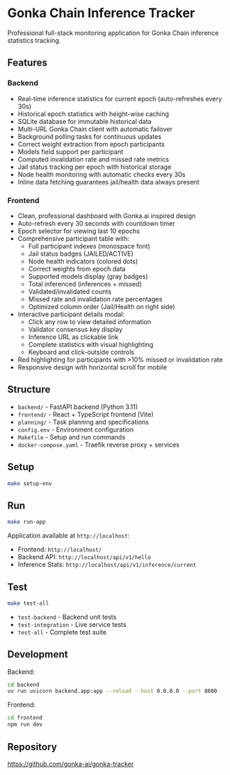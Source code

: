 # Gonka Chain Inference Tracker

Professional full-stack monitoring application for Gonka Chain inference statistics tracking.

## Features

### Backend
- Real-time inference statistics for current epoch (auto-refreshes every 30s)
- Historical epoch statistics with height-wise caching
- SQLite database for immutable historical data
- Multi-URL Gonka Chain client with automatic failover
- Background polling tasks for continuous updates
- Correct weight extraction from epoch participants
- Models field support per participant
- Computed invalidation rate and missed rate metrics
- Jail status tracking per epoch with historical storage
- Node health monitoring with automatic checks every 30s
- Inline data fetching guarantees jail/health data always present

### Frontend
- Clean, professional dashboard with Gonka.ai inspired design
- Auto-refresh every 30 seconds with countdown timer
- Epoch selector for viewing last 10 epochs
- Comprehensive participant table with:
  - Full participant indexes (monospace font)
  - Jail status badges (JAILED/ACTIVE)
  - Node health indicators (colored dots)
  - Correct weights from epoch data
  - Supported models display (gray badges)
  - Total inferenced (inferences + missed)
  - Validated/invalidated counts
  - Missed rate and invalidation rate percentages
  - Optimized column order (Jail/Health on right side)
- Interactive participant details modal:
  - Click any row to view detailed information
  - Validator consensus key display
  - Inference URL as clickable link
  - Complete statistics with visual highlighting
  - Keyboard and click-outside controls
- Red highlighting for participants with >10% missed or invalidation rate
- Responsive design with horizontal scroll for mobile

## Structure

- `backend/` - FastAPI backend (Python 3.11)
- `frontend/` - React + TypeScript frontend (Vite)
- `planning/` - Task planning and specifications
- `config.env` - Environment configuration
- `Makefile` - Setup and run commands
- `docker-compose.yaml` - Traefik reverse proxy + services

## Setup

```bash
make setup-env
```

## Run

```bash
make run-app
```

Application available at `http://localhost`:
- Frontend: `http://localhost/`
- Backend API: `http://localhost/api/v1/hello`
- Inference Stats: `http://localhost/api/v1/inference/current`

## Test

```bash
make test-all
```

- `test-backend` - Backend unit tests
- `test-integration` - Live service tests
- `test-all` - Complete test suite

## Development

Backend:
```bash
cd backend
uv run uvicorn backend.app:app --reload --host 0.0.0.0 --port 8080
```

Frontend:
```bash
cd frontend
npm run dev
```

## Repository

https://github.com/gonka-ai/gonka-tracker

